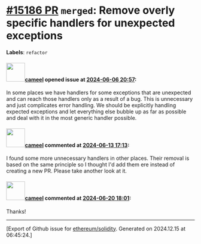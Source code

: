 # [\#15186 PR](https://github.com/ethereum/solidity/pull/15186) `merged`: Remove overly specific handlers for unexpected exceptions
**Labels**: `refactor`


#### <img src="https://avatars.githubusercontent.com/u/137030?v=4" width="50">[cameel](https://github.com/cameel) opened issue at [2024-06-06 20:57](https://github.com/ethereum/solidity/pull/15186):

In some places we have handlers for some exceptions that are unexpected and can reach those handlers only as a result of a bug. This is unnecessary and just complicates error handling. We should be explicitly handling expected exceptions and let everything else bubble up as far as possible and deal with it in the most generic handler possible.

#### <img src="https://avatars.githubusercontent.com/u/137030?v=4" width="50">[cameel](https://github.com/cameel) commented at [2024-06-13 17:13](https://github.com/ethereum/solidity/pull/15186#issuecomment-2166353547):

I found some more unnecessary handlers in other places. Their removal is based on the same principle so I thought I'd add them ere instead of creating a new PR. Please take another look at it.

#### <img src="https://avatars.githubusercontent.com/u/137030?v=4" width="50">[cameel](https://github.com/cameel) commented at [2024-06-20 18:01](https://github.com/ethereum/solidity/pull/15186#issuecomment-2181246710):

Thanks!


-------------------------------------------------------------------------------



[Export of Github issue for [ethereum/solidity](https://github.com/ethereum/solidity). Generated on 2024.12.15 at 06:45:24.]
